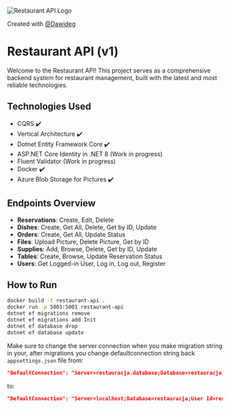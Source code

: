 
![Restaurant API Logo](your-image-path.png)

Created with <a href="https://github.com/Dawideg">@Dawideg</a>

# Restaurant API (v1)

Welcome to the Restaurant API! This project serves as a comprehensive backend system for restaurant management, built with the latest and most reliable technologies.

## Technologies Used
- CQRS ✔️
- Vertical Architecture ✔️
- Dotnet Entity Framework Core ✔️
- ASP.NET Core Identity in .NET 8 (Work in progress)
- Fluent Validator (Work in progress)
- Docker ✔️
- Azure Blob Storage for Pictures ✔️

## Endpoints Overview
- **Reservations**: Create, Edit, Delete
- **Dishes**: Create, Get All, Delete, Get by ID, Update
- **Orders**: Create, Get All, Update Status
- **Files**: Upload Picture, Delete Picture, Get by ID
- **Supplies**: Add, Browse, Delete, Get by ID, Update
- **Tables**: Create, Browse, Update Reservation Status
- **Users**: Get Logged-in User, Log in, Log out, Register

## How to Run

```bash
docker build -t restaurant-api .
docker run -p 5001:5001 restaurant-api
dotnet ef migrations remove
dotnet ef migrations add Init
dotnet ef database drop
dotnet ef database update
```

Make sure to change the server connection when you make migration string in your, after migrations you change defaultconnection string back `appsettings.json` file from:

```json
"DefaultConnection": "Server=restauracja.database;Database=restauracja;User Id=restauracja;Password=restauracja;"
```

to:

```json
"DefaultConnection": "Server=localhost;Database=restauracja;User Id=restauracja;Password=restauracja;"
```
